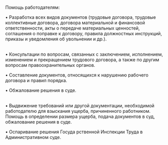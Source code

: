 Помощь работодателям: 

• Разработка всех видов документов (трудовые договора, трудовые коллективные договора, договора материальной и финансовой ответственности, акты о передаче материальных ценностей, соглашения о поправке к договору, правила должностных инструкций, приказы и уведомления об увольнении и др.).

<br/>
• Консультации по вопросам, связанных с заключением, исполнением, изменением и прекращением трудового договора, а также по другим вопросам правоохранительных органов.

• Составление документов, относящихся к нарушению рабочего договора и правил порядка.

• Обжалование решения в суде.

<br/>
• Выдвижение требований или другой документации, необходимой работодателю для взыскания ущерба, причиненного работником. Помощь в определении размера ущерба, подача документов в суд, обжалование решения в суде.

• Оспаривание решения Госуда рственной Инспекции Труда в Административном суде.